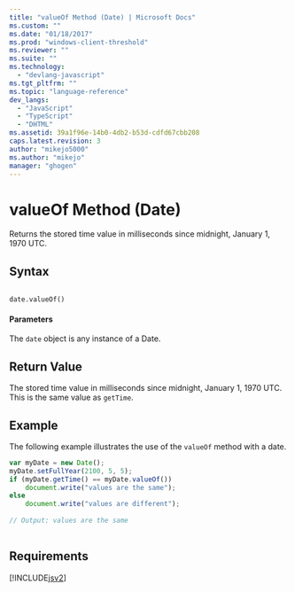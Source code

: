 ```yaml
---
title: "valueOf Method (Date) | Microsoft Docs"
ms.custom: ""
ms.date: "01/18/2017"
ms.prod: "windows-client-threshold"
ms.reviewer: ""
ms.suite: ""
ms.technology: 
  - "devlang-javascript"
ms.tgt_pltfrm: ""
ms.topic: "language-reference"
dev_langs: 
  - "JavaScript"
  - "TypeScript"
  - "DHTML"
ms.assetid: 39a1f96e-14b0-4db2-b53d-cdfd67cbb208
caps.latest.revision: 3
author: "mikejo5000"
ms.author: "mikejo"
manager: "ghogen"
---
```

# valueOf Method (Date)
Returns the stored time value in milliseconds since midnight, January 1, 1970 UTC.  
  
## Syntax  
  
```  
  
date.valueOf()  
```  
  
#### Parameters  
 The `date` object is any instance of a Date.  
  
## Return Value  
 The stored time value in milliseconds since midnight, January 1, 1970 UTC. This is the same value as `getTime`.  
  
## Example  
 The following example illustrates the use of the `valueOf` method with a date.  
  
```JavaScript  
var myDate = new Date();  
myDate.setFullYear(2100, 5, 5);  
if (myDate.getTime() == myDate.valueOf())  
    document.write("values are the same");  
else  
    document.write("values are different");  
  
// Output: values are the same  
  
```  
  
## Requirements  
 [!INCLUDE[jsv2](../../javascript/reference/includes/jsv2-md.md)]